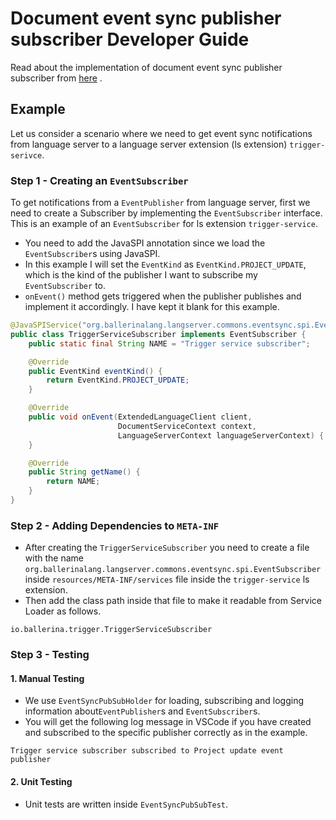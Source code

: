 # Document event sync publisher subscriber Developer Guide

Read about the implementation of document event sync publisher subscriber from 
[here](./DocumentEventSyncPublisherSubscriberDesign.md) .

## Example

Let us consider a scenario where we need to get event sync notifications from language server to a language server
extension (ls extension) `trigger-serivce`.

### Step 1 - Creating an `EventSubscriber`

To get notifications from a `EventPublisher` from language server, first we need to create a Subscriber by implementing 
the `EventSubscriber` interface. This is an example of an `EventSubscriber` for ls extension `trigger-service`.

- You need to add the JavaSPI annotation since we load the `EventSubscriber`s using JavaSPI.
- In this example I will set the `EventKind` as `EventKind.PROJECT_UPDATE`, which is the kind of the publisher I want 
to subscribe my `EventSubscriber` to.
- `onEvent()` method gets triggered when the publisher publishes and implement it accordingly. I have kept it blank for 
this example.

```java
@JavaSPIService("org.ballerinalang.langserver.commons.eventsync.spi.EventSubscriber")
public class TriggerServiceSubscriber implements EventSubscriber {
    public static final String NAME = "Trigger service subscriber";

    @Override
    public EventKind eventKind() {
        return EventKind.PROJECT_UPDATE;
    }

    @Override
    public void onEvent(ExtendedLanguageClient client,
                        DocumentServiceContext context,
                        LanguageServerContext languageServerContext) {
    }

    @Override
    public String getName() {
        return NAME;
    }
}
```
### Step 2 - Adding Dependencies to `META-INF`

- After creating the `TriggerServiceSubscriber` you need to create a file with the name 
`org.ballerinalang.langserver.commons.eventsync.spi.EventSubscriber` inside `resources/META-INF/services` file inside 
the `trigger-service` ls extension. 
- Then add the class path inside that file to make it readable from Service Loader as follows.

```text
io.ballerina.trigger.TriggerServiceSubscriber
```

### Step 3 - Testing

#### 1. Manual Testing

- We use `EventSyncPubSubHolder` for loading, subscribing and logging information about`EventPublisher`s and
`EventSubscriber`s. 
- You will get the following log message in VSCode if you have created and subscribed to the specific publisher 
correctly as in the example. 
```
Trigger service subscriber subscribed to Project update event publisher
```

#### 2. Unit Testing

- Unit tests are written inside `EventSyncPubSubTest`. 
